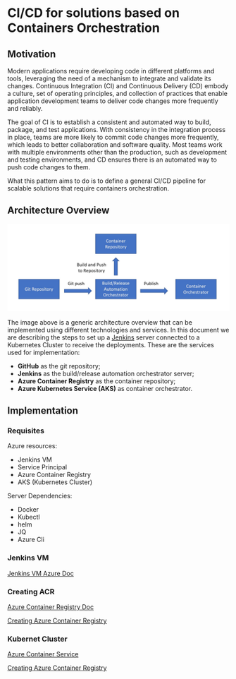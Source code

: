 # CI/CD for solutions based on Containers Orchestration

## Motivation

Modern applications require developing code in different platforms and tools, leveraging the need of a mechanism to integrate and validate its changes.
Continuous Integration (CI) and Continuous Delivery (CD) embody a culture, set of operating principles, and collection of practices that enable application development teams to deliver code changes more frequently and reliably. 

The goal of CI is to establish a consistent and automated way to build, package, and test applications. With consistency in the integration process in place, teams are more likely to commit code changes more frequently, which leads to better collaboration and software quality. Most teams work with multiple environments other than the production, such as development and testing environments, and CD ensures there is an automated way to push code changes to them.

What this pattern aims to do is to define a general CI/CD pipeline for scalable solutions that require containers orchestration.

## Architecture Overview

![General Architecture](/images/general-architecture.JPG)

The image above is a generic architecture overview that can be implemented using different technologies and services. In this document we are describing the steps to set up a [Jenkins](https://jenkins.io/) server connected to a Kubernetes Cluster to receive the deployments. These are the services used for implementation:

- **GitHub** as the git repository;
- **Jenkins** as the build/release automation orchestrator server;
- **Azure Container Registry** as the container repository;
- **Azure Kubernetes Service (AKS)** as container orchestrator.


## Implementation
### Requisites

Azure resources:
+ Jenkins VM
+ Service Principal
+ Azure Container Registry
+ AKS (Kubernetes Cluster)

Server Dependencies:

+ Docker
+ Kubectl
+ helm
+ JQ
+ Azure Cli

### Jenkins VM

[Jenkins VM Azure Doc](https://docs.microsoft.com/en-us/azure/jenkins/install-jenkins-solution-template)

### Creating ACR

[Azure Container Registry Doc](https://docs.microsoft.com/en-us/azure/container-registry/)

[Creating Azure Container Registry](https://docs.microsoft.com/en-us/azure/container-registry/container-registry-get-started-portal)

### Kubernet Cluster

[Azure Container Service](https://docs.microsoft.com/en-us/azure/aks/)

[Creating Azure Container Registry](https://docs.microsoft.com/en-us/azure/aks/kubernetes-walkthrough-portal)
